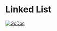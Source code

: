 # Linked List

[![GoDoc](https://godoc.org/github.com/miketmoore/data-structures-go/stack?status.svg)](https://godoc.org/github.com/miketmoore/data-structures-go/stack)
